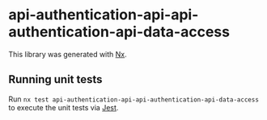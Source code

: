 # api-authentication-api-api-authentication-api-data-access

This library was generated with [Nx](https://nx.dev).

## Running unit tests

Run `nx test api-authentication-api-api-authentication-api-data-access` to execute the unit tests via [Jest](https://jestjs.io).
